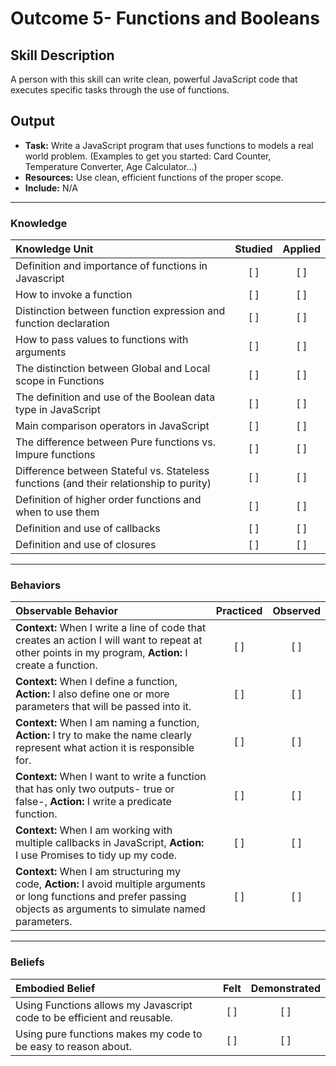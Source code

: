 # Outcome 5- Functions and Booleans

## Skill Description
A person with this skill can write clean, powerful JavaScript code that executes specific tasks through the use of functions. 

## Output 
- **Task:** Write a JavaScript program that uses functions to models a real world problem. (Examples to get you started: Card Counter, Temperature Converter, Age Calculator…)
- **Resources:** Use clean, efficient functions of the proper scope. 
- **Include:** N/A

-------

### Knowledge

| Knowledge Unit   |      Studied      | Applied |
|:-------------|:------------------:|:--------:|
| Definition and importance of functions in Javascript | [ ] | [ ] | 
| How to invoke a function | [ ] | [ ] | 
| Distinction between function expression and function declaration | [ ] | [ ] | 
| How to pass values to functions with arguments | [ ] | [ ] | 
| The distinction between Global and Local scope in Functions | [ ] | [ ] |
| The definition and use of the Boolean data type in JavaScript | [ ] | [ ] |
| Main comparison operators in JavaScript | [ ] | [ ] |
| The difference between Pure functions vs. Impure functions | [ ] | [ ] |
| Difference between Stateful vs. Stateless functions (and their relationship to purity) | [ ] | [ ] |
| Definition of higher order functions and when to use them | [ ] | [ ] |
| Definition and use of callbacks | [ ] | [ ] |
| Definition and use of closures | [ ] | [ ] |


-------

### Behaviors

| Observable Behavior   |      Practiced      | Observed |
|:-------------|:------------------:|:--------:|
| **Context:** When I write a line of code that creates an action I will want to repeat at other points in my program, **Action:** I create a function. | [ ] | [ ] | 
| **Context:** When I define a function, **Action:** I also define one or more parameters that will be passed into it. | [ ] | [ ] | 
| **Context:** When I am naming a function, **Action:** I try to make the name clearly represent what action it is responsible for. | [ ] | [ ] |  
| **Context:** When I want to write a function that has only two outputs- true or false-, **Action:** I write a predicate function. | [ ] | [ ] |  
| **Context:** When I am working with multiple callbacks in JavaScript, **Action:** I use Promises to tidy up my code. | [ ] | [ ] |  
| **Context:** When I am structuring my code, **Action:** I avoid multiple arguments or long functions and prefer passing objects as arguments to simulate named parameters. |   [ ]   |   [ ] |

-------

### Beliefs

| Embodied Belief   |      Felt      | Demonstrated |
|:-------------|:------------------:|:--------:|
| Using Functions allows my Javascript code to be efficient and reusable. |   [ ]   |   [ ] |
| Using pure functions makes my code to be easy to reason about. |   [ ]   |   [ ] |
